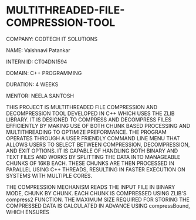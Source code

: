 # MULTITHREADED-FILE-COMPRESSION-TOOL

COMPANY: CODTECH IT SOLUTIONS

NAME: Vaishnavi Patankar

INTERN ID: CT04DN1594

DOMAIN: C++ PROGRAMMING

DURATION: 4 WEEKS

MENTOR: NEELA SANTOSH

THIS PROJECT IS MULTITHREADED FILE COMPRESSION AND DECOMPRESSION TOOL DEVELOPED IN C++ WHICH USES THE ZLIB LIBRARY. IT IS DESIGNED TO COMPRESS AND DECOMPRESS FILES EFFICIENTLY BY MAKING USE OF BOTH CHUNK BASED PROCESSING AND MULTITHREADING TO OPTIMIZE PREFORMANCE. THE PROGRAM OPERATES THROUGH A USER FRIENDLY COMMAND LINE MENU THAT ALLOWS USERS TO SELECT BETWEEN COMPRESSION, DECOMPRESSION, AND EXIT OPTIONS. IT IS CAPABLE OF HANDLING BOTH BINARY AND TEXT FILES AND WORKS BY SPLITTING THE DATA INTO MANAGEABLE CHUNKS OF 16KB EACH. THESE CHUNKS ARE THEN PROCESSED IN PARALLEL USING C++ THREADS, RESULTING IN FASTER EXECUTION ON SYSTEMS WITH MULTIPLE CORES.

THE COMPRESSION MECHANISM READS THE INPUT FILE IN BINARY MODE, CHUNK BY CHUNK. EACH CHUNK IS COMPRESSED USING ZLIB'S compress2 FUNCTION. THE MAXIMUM SIZE REQUIRED FOR STORING THE COMPRESSED DATA IS CALCULATED IN ADVANCE USING compressBound, WHICH ENSURES

